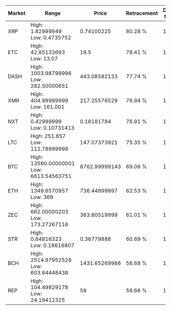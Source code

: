 | Market | Range | Price| Retracement | Doubles to 50% |
| --- | --- | --- | --- | --- |
| XRP | High: 1.82999949<br />Low: 0.4735752 | 0.74100225 | 80.28 % | 1.55 |
| ETC | High: 42.85133693<br />Low: 13.07 | 19.5 | 78.41 % | 1.43 |
| DASH | High: 1003.98799996<br />Low: 282.50000651 | 443.08582133 | 77.74 % | 1.45 |
| XMR | High: 404.99999999<br />Low: 161.001 | 217.25576529 | 76.94 % | 1.30 |
| NXT | High: 0.42999999<br />Low: 0.10731413 | 0.18181784 | 76.91 % | 1.48 |
| LTC | High: 251.857<br />Low: 112.78999998 | 147.07373921 | 75.35 % | 1.24 |
| BTC | High: 13560.00000001<br />Low: 6613.54563751 | 8762.99999143 | 69.06 % | 1.15 |
| ETH | High: 1349.6570957<br />Low: 369 | 736.44899997 | 62.53 % | 1.17 |
| ZEC | High: 662.00000203<br />Low: 173.27267116 | 363.80519999 | 61.01 % | 1.15 |
| STR | High: 0.64816323<br />Low: 0.18616807 | 0.36779888 | 60.69 % | 1.13 |
| BCH | High: 2514.97952528<br />Low: 603.64448438 | 1431.65269986 | 56.68 % | 1.09 |
| REP | High: 104.49829178<br />Low: 24.19412325 | 59 | 56.66 % | 1.09 |

